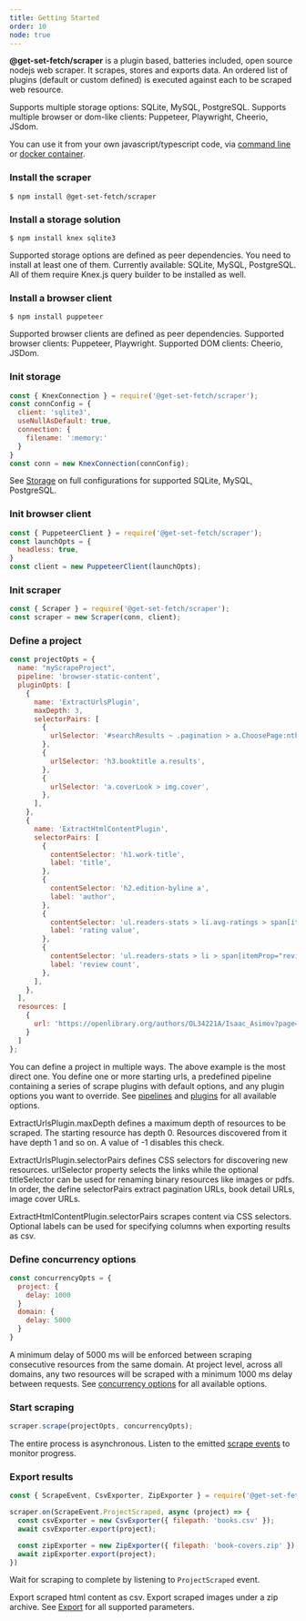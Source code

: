 ```yaml
---
title: Getting Started
order: 10
node: true
---
```

**@get-set-fetch/scraper** is a plugin based, batteries included, open source nodejs web scraper. It scrapes, stores and exports data. 
An ordered list of plugins (default or custom defined) is executed against each to be scraped web resource.

Supports multiple storage options: SQLite, MySQL, PostgreSQL.
Supports multiple browser or dom-like clients: Puppeteer, Playwright, Cheerio, JSdom. 

You can use it from your own javascript/typescript code, via [command line](node/command-line.html) or [docker container](node/docker.html).

### Install the scraper
```
$ npm install @get-set-fetch/scraper
```

### Install a storage solution
```
$ npm install knex sqlite3
```
Supported storage options are defined as peer dependencies. You need to install at least one of them. Currently available: SQLite, MySQL, PostgreSQL. All of them require Knex.js query builder to be installed as well.

### Install a browser client
```
$ npm install puppeteer
```
Supported browser clients are defined as peer dependencies. Supported browser clients: Puppeteer, Playwright. Supported DOM clients: Cheerio, JSDom.

### Init storage
```js
const { KnexConnection } = require('@get-set-fetch/scraper');
const connConfig = {
  client: 'sqlite3',
  useNullAsDefault: true,
  connection: {
    filename: ':memory:'
  }
}
const conn = new KnexConnection(connConfig);
```
See [Storage](node/storage.html) on full configurations for supported SQLite, MySQL, PostgreSQL.

### Init browser client
```js
const { PuppeteerClient } = require('@get-set-fetch/scraper');
const launchOpts = {
  headless: true,
}
const client = new PuppeteerClient(launchOpts);
```

### Init scraper
```js
const { Scraper } = require('@get-set-fetch/scraper');
const scraper = new Scraper(conn, client);
```

### Define a project
```js
const projectOpts = {
  name: "myScrapeProject",
  pipeline: 'browser-static-content',
  pluginOpts: [
    {
      name: 'ExtractUrlsPlugin',
      maxDepth: 3,
      selectorPairs: [
        {
          urlSelector: '#searchResults ~ .pagination > a.ChoosePage:nth-child(2)',
        },
        {
          urlSelector: 'h3.booktitle a.results',
        },
        {
          urlSelector: 'a.coverLook > img.cover',
        },
      ],
    },
    {
      name: 'ExtractHtmlContentPlugin',
      selectorPairs: [
        {
          contentSelector: 'h1.work-title',
          label: 'title',
        },
        {
          contentSelector: 'h2.edition-byline a',
          label: 'author',
        },
        {
          contentSelector: 'ul.readers-stats > li.avg-ratings > span[itemProp="ratingValue"]',
          label: 'rating value',
        },
        {
          contentSelector: 'ul.readers-stats > li > span[itemProp="reviewCount"]',
          label: 'review count',
        },
      ],
    },
  ],
  resources: [
    {
      url: 'https://openlibrary.org/authors/OL34221A/Isaac_Asimov?page=1'
    }
  ]
};
```
You can define a project in multiple ways. The above example is the most direct one.
You define one or more starting urls, a predefined pipeline containing a series of scrape plugins with default options, and any plugin options you want to override. See [pipelines](node/pipelines.html) and [plugins](node/plugins.html) for all available options.

ExtractUrlsPlugin.maxDepth defines a maximum depth of resources to be scraped. The starting resource has depth 0. Resources discovered from it have depth 1 and so on. A value of -1 disables this check.

ExtractUrlsPlugin.selectorPairs defines CSS selectors for discovering new resources. urlSelector property selects the links while the optional titleSelector can be used for renaming binary resources like images or pdfs. In order, the define selectorPairs extract pagination URLs, book detail URLs, image cover URLs.

ExtractHtmlContentPlugin.selectorPairs scrapes content via CSS selectors. Optional labels can be used for specifying columns when exporting results as csv.

### Define concurrency options
```js
const concurrencyOpts = {
  project: {
    delay: 1000
  }
  domain: {
    delay: 5000
  }
}
```
A minimum delay of 5000 ms will be enforced between scraping consecutive resources from the same domain. At project level, across all domains, any two resources will be scraped with a minimum 1000 ms delay between requests. See [concurrency options](node/scrape.html#concurrency-options) for all available options.

### Start scraping
```js
scraper.scrape(projectOpts, concurrencyOpts);
```
The entire process is asynchronous. Listen to the emitted [scrape events](node/scrape.html#scrape-events) to monitor progress.

### Export results
```js
const { ScrapeEvent, CsvExporter, ZipExporter } = require('@get-set-fetch/scraper');

scraper.on(ScrapeEvent.ProjectScraped, async (project) => {
  const csvExporter = new CsvExporter({ filepath: 'books.csv' });
  await csvExporter.export(project);

  const zipExporter = new ZipExporter({ filepath: 'book-covers.zip' });
  await zipExporter.export(project);
})
```
Wait for scraping to complete by listening to `ProjectScraped` event.

Export scraped html content as csv. Export scraped images under a zip archive. See [Export](node/export.html) for all supported parameters.
